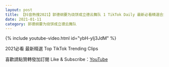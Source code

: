 ```yaml
---
layout: post
title: 【抖音熱搜2021】郭德纲要为烧饼成立德云舞队 1 TikTok Daily 最新必看精選合集2021 01 11
date: 2021-01-11
category: 郭德纲要为烧饼成立德云舞队
---
```


{% include youtube-video.html id="ybH-yIj3JdM" %}

2021必看 最新精選 Top TikTok Trending Clips

喜歡請點贊轉發加訂閱 Like & Subscribe：[YouTube](https://www.youtube.com/channel/UCAoR7VcanIPd04uEq_GIylA/videos)


